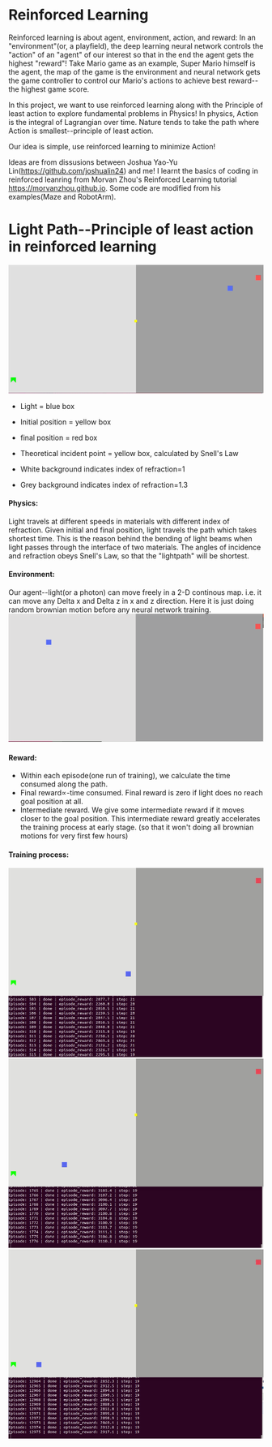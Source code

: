 # Reinforced Learning
Reinforced learning is about agent, environment, action, and reward: In an "environment"(or, a playfield), the deep learning neural network controls the "action" of an "agent" of our interest so that in the end the agent gets the highest "reward"! 
Take Mario game as an example, Super Mario himself is the agent, the map of the game is the environment and neural network gets the game controller to control our Mario's actions to achieve best reward--the highest game score.


In this project, we want to use reinforced learning along with the Principle of least action to explore fundamental problems in Physics!
In physics, Action is the integral of Lagrangian over time. Nature tends to take the path where Action is smallest--principle of least action.

Our idea is simple, use reinforced learning to minimize Action!




Ideas are from dissusions between Joshua Yao-Yu Lin(https://github.com/joshualin24) and me!
I learnt the basics of coding in reinforced leanring from Morvan Zhou's Reinforced Learning tutorial https://morvanzhou.github.io. Some code are modified from his examples(Maze and RobotArm).


 # Light Path--Principle of least action in reinforced learning
![](lightpathresult.gif)

- Light = blue box

- Initial position = yellow box

- final position = red box

- Theoretical incident point = yellow box, calculated by Snell's Law

- White background indicates index of refraction=1

- Grey background indicates index of refraction=1.3



#### Physics: 

Light travels at different speeds in materials with different index of refraction. Given initial and final position, light travels the path which takes shortest time. This is the reason behind the bending of light beams when light passes through the interface of two materials. The angles of incidence and refraction obeys Snell's Law, so that the "lightpath" will be shortest.



#### Environment:

Our agent--light(or a photon) can move freely in a 2-D continous map. i.e. it can move any Delta x and Delta z in x and z direction. Here it is just doing random brownian motion before any neural network training.
![](env.gif)



#### Reward: 

- Within each episode(one run of training), we calculate the time consumed along the path.
- Final reward∝-time consumed. Final reward is zero if light does no reach goal position at all.
- Intermediate reward. We give some intermediate reward if it moves closer to the goal position. This intermediate reward greatly accelerates the training process at early stage. (so that it won't doing all brownian motions for very first few hours)



#### Training process:

![](progress1.gif)
![](progress2.gif)
![](progress3.gif)
